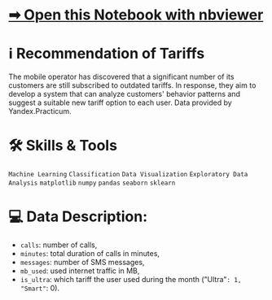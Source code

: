 # [➡ Open this Notebook with nbviewer](https://nbviewer.org/github/vartemyev88/machine-learning/blob/main/projects/practicum-users_classification/users_classification.ipynb)

# ℹ Recommendation of Tariffs

The mobile operator has discovered that a significant number of its customers are still subscribed to outdated tariffs. In response, they aim to develop a system that can analyze customers' behavior patterns and suggest a suitable new tariff option to each user. Data provided by Yandex.Practicum.

# 🛠 Skills & Tools

`Machine Learning`
`Classification`
`Data Visualization`
`Exploratory Data Analysis`
`matplotlib` `numpy` `pandas` `seaborn` `sklearn`

# 💻 Data Description:

-   `calls`: number of calls,
-   `minutes`: total duration of calls in minutes,
-   `messages`: number of SMS messages,
-   `mb_used`: used internet traffic in MB,
-   `is_ultra`: which tariff the user used during the month ("Ultra"`: 1, "Smart"`: 0).
